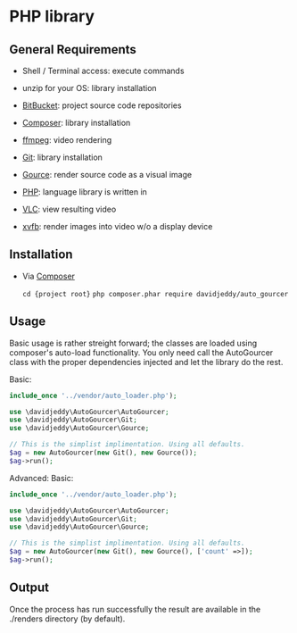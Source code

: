 # PHP library 

## General Requirements

 - Shell / Terminal access: execute commands
 - unzip for your OS: library installation

 - [BitBucket](https://bitbucket.org): project source code repositories
 - [Composer](https://getcomposer.org/): library installation
 - [ffmpeg](https://www.ffmpeg.org/): video rendering
 - [Git](https://git-scm.com/): library installation
 - [Gource](http://gource.io/): render source code as a visual image
 - [PHP](http://php.net/): language library is written in
 - [VLC](https://www.videolan.org/vlc/index.html): view resulting video
 - [xvfb](wikipedia): render images into video w/o a display device
 
## Installation

 - Via [Composer](https://getcomposer.org/)
  
    `cd {project root}`
    `php composer.phar require davidjeddy/auto_gourcer`

## Usage

Basic usage is rather streight forward; the classes are loaded using composer's auto-load functionality. You only need
call the AutoGourcer class with the proper dependencies injected and let the library do the rest.

Basic:
```PHP
include_once '../vendor/auto_loader.php');

use \davidjeddy\AutoGourcer\AutoGourcer;
use \davidjeddy\AutoGourcer\Git;
use \davidjeddy\AutoGourcer\Gource;

// This is the simplist implimentation. Using all defaults.
$ag = new AutoGourcer(new Git(), new Gource());
$ag->run();
```

Advanced:
Basic:
```PHP
include_once '../vendor/auto_loader.php');

use \davidjeddy\AutoGourcer\AutoGourcer;
use \davidjeddy\AutoGourcer\Git;
use \davidjeddy\AutoGourcer\Gource;

// This is the simplist implimentation. Using all defaults.
$ag = new AutoGourcer(new Git(), new Gource(), ['count' =>]);
$ag->run();
```
## Output

Once the process has run successfully the result are available in the ./renders directory (by default).
